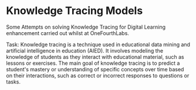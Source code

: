 # Knowledge Tracing Models

Some Attempts on solving Knowledge Tracing for Digital Learning enhancement
carried out whilst at OneFourthLabs.

Task: Knowledge tracing is a technique used in educational data mining and artificial intelligence in education (AIED). It involves modeling the knowledge of students as they interact with educational material, such as lessons or exercises. The main goal of knowledge tracing is to predict a student's mastery or understanding of specific concepts over time based on their interactions, such as correct or incorrect responses to questions or tasks.
